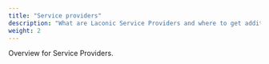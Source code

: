 ```yaml
---
title: "Service providers"
description: "What are Laconic Service Providers and where to get additional information."
weight: 2
---
```


Overview for Service Providers.
